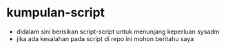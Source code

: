 # kumpulan-script
* didalam sini berisikan script-script untuk menunjang keperluan sysadm
* jika ada kesalahan pada script di repo ini mohon beritahu saya

